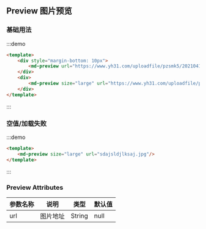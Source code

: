 ## Preview 图片预览

### 基础用法
:::demo

```html
<template>
    <div style="margin-bottom: 10px">
        <md-preview url="https://www.yh31.com/uploadfile/pzsmk5/202104141839417690.jpg"/>
    </div>
    <div>
        <md-preview size="large" url="https://www.yh31.com/uploadfile/pzsmk5/202104141839417690.jpg"/>
    </div>
</template>
```
:::
### 空值/加载失败
:::demo

```html
<template>
    <md-preview size="large" url="sdajsldjlksaj.jpg"/>
</template>
```
:::


### Preview Attributes

| 参数名称 | 说明               |类型               | 默认值 |
| -------- | ------------------ | -------- |-------- |
| url      | 图片地址 | String        |null      |


